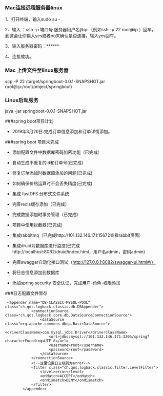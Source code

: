 
### Mac连接远程服务器linux
1、打开终端，输入sudo su -

2、输入 ：ssh -p 端口号 服务器用户名@ip （例如ssh -p 22 root@ip
）回车，到这会让你输入yes或者no来确认是否连接，输入yes回车。

3、输入服务器密码：******

4、连接成功。

### Mac 上传文件至linux服务器
scp -P 22 /target/springboot-0.0.1-SNAPSHOT.jar root@ip:/root/project/springboot/

### Linux启动服务
java -jar springboot-0.0.1-SNAPSHOT.jar

###spring boot项目计划

- 2019年3月20日:完成订单信息添加和订单详情添加。

###spring boot 项目未完成

- 添加配置文件中数据库密码加密功能（已完成）

- 自动生成不重复的id和订单号(已完成)

- 修复订单添加时数据超添加的问题(已完成)

- 如何确保价格运算时不会丢失精度(已完成)

- 集成 fastDFS 分布式文件系统

- 完善redis缓存添加（已完成）

- 完成数据添加时事务管理（已完成）

- 项目中使用拦截器(已完成)

- 集成rabbitmq（已完成http://101.132.146.171:15672查看rabbit页面）

- 集成druid对数据库进行监控(已完成http://localhost:8082/druid/index.html，用户名admin，密码admin)

- 完善swagger自动化接口测试（http://127.0.0.1:8082/swagger-ui.html#/）

- 将日志信息添加到数据库

- 添加spring security 安全认证，完成用户-角色-权限添加


###日志配置文件暂存

```$xslt
 <appender name="DB-CLASSIC-MYSQL-POOL" class="ch.qos.logback.classic.db.DBAppender">
            <connectionSource class="ch.qos.logback.core.db.DataSourceConnectionSource">
                <dataSource class="org.apache.commons.dbcp.BasicDataSource">
                    <driverClassName>com.mysql.jdbc.Driver</driverClassName>
                    <url>jdbc:mysql://101.132.146.171:3306/spring?characterEncoding=UTF-8</url>
                    <username>root</username>
                    <password>root</password>
                </dataSource>
            </connectionSource>
            <!--这里设置日志级别为error-->
            <filter class="ch.qos.logback.classic.filter.LevelFilter">
                <level>error</level>
                <onMatch>ACCEPT</onMatch>
                <onMismatch>DENY</onMismatch>
            </filter>
        </appender>
```
